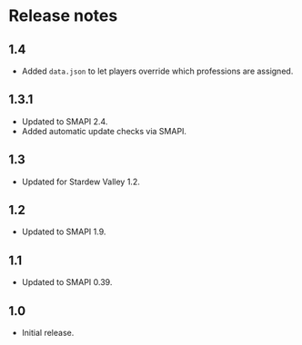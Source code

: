 # Release notes
## 1.4
* Added `data.json` to let players override which professions are assigned.

## 1.3.1
* Updated to SMAPI 2.4.
* Added automatic update checks via SMAPI.

## 1.3
* Updated for Stardew Valley 1.2.

## 1.2
* Updated to SMAPI 1.9.

## 1.1
* Updated to SMAPI 0.39.

## 1.0
* Initial release.
